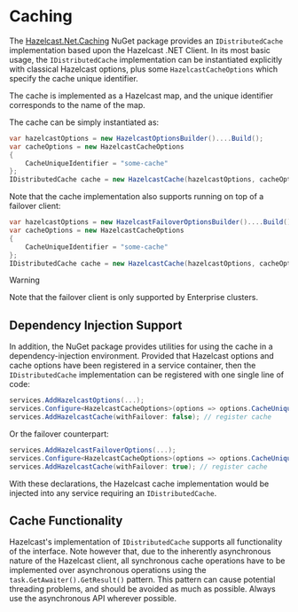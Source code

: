 # Caching

The [Hazelcast.Net.Caching](https://www.nuget.org/packages/Hazelcast.Net.Caching/) NuGet package provides an `IDistributedCache` implementation based upon the Hazelcast .NET Client. In its most basic usage, the `IDistributedCache` implementation can be instantiated explicitly with classical Hazelcast options, plus some `HazelcastCacheOptions` which specify the cache unique identifier.

The cache is implemented as a Hazelcast map, and the unique identifier corresponds to the name of the map.

The cache can be simply instantiated as:

```csharp
var hazelcastOptions = new HazelcastOptionsBuilder()....Build();
var cacheOptions = new HazelcastCacheOptions
{
    CacheUniqueIdentifier = "some-cache"
};
IDistributedCache cache = new HazelcastCache(hazelcastOptions, cacheOptions);
```

Note that the cache implementation also supports running on top of a failover client:

```csharp
var hazelcastOptions = new HazelcastFailoverOptionsBuilder()....Build();
var cacheOptions = new HazelcastCacheOptions
{
    CacheUniqueIdentifier = "some-cache"
};
IDistributedCache cache = new HazelcastCache(hazelcastOptions, cacheOptions);
```

> [!WARNING]
> Note that the failover client is only supported by Enterprise clusters.

## Dependency Injection Support

In addition, the NuGet package provides utilities for using the cache in a dependency-injection environment. Provided that Hazelcast options and cache options have been registered in a service container, then the `IDistributedCache` implementation can be registered with one single line of code:

```csharp
services.AddHazelcastOptions(...);
services.Configure<HazelcastCacheOptions>(options => options.CacheUniqueIdentifier = "some-cache");
services.AddHazelcastCache(withFailover: false); // register cache
```

Or the failover counterpart:

```csharp
services.AddHazelcastFailoverOptions(...);
services.Configure<HazelcastCacheOptions>(options => options.CacheUniqueIdentifier = "some-cache");
services.AddHazelcastCache(withFailover: true); // register cache
```

With these declarations, the Hazelcast cache implementation would be injected into any service requiring an `IDistributedCache`.

## Cache Functionality

Hazelcast's implementation of `IDistributedCache` supports all functionality of the interface. Note however that, due to the inherently asynchronous nature of the Hazelcast client, all synchronous cache operations have to be implemented over asynchronous operations using the `task.GetAwaiter().GetResult()` pattern. This pattern can cause potential threading problems, and should be avoided as much as possible. Always use the asynchronous API wherever possible.